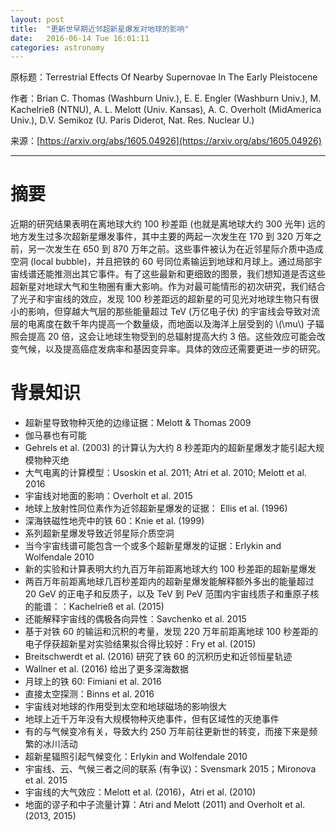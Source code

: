 ```yaml
---
layout: post
title:  "更新世早期近邻超新星爆发对地球的影响"
date:   2016-06-14 Tue 16:01:11
categories: astronomy
---
```


原标题：Terrestrial Effects Of Nearby Supernovae In The Early Pleistocene

作者：Brian C. Thomas (Washburn Univ.), E. E. Engler (Washburn Univ.), M. Kachelrieß (NTNU), A. L. Melott (Univ. Kansas), A. C. Overholt (MidAmerica Univ.), D.V. Semikoz (U. Paris Diderot, Nat. Res. Nuclear U.)

来源：[https://arxiv.org/abs/1605.04926](https://arxiv.org/abs/1605.04926)

-------------------------------------------------

# 摘要

<p>
近期的研究结果表明在离地球大约 100 秒差距 (也就是离地球大约 300 光年) 远的地方发生过多次超新星爆发事件，其中主要的两起一次发生在 170 到 320 万年之前，另一次发生在 650 到 870 万年之前。这些事件被认为在近邻星际介质中造成空洞 (local bubble)，并且把铁的 60 号同位素输运到地球和月球上。通过局部宇宙线谱还能推测出其它事件。有了这些最新和更细致的图景，我们想知道是否这些超新星对地球大气和生物圈有重大影响。作为对最可能情形的初次研究，我们结合了光子和宇宙线的效应，发现 100 秒差距远的超新星的可见光对地球生物只有很小的影响，但穿越大气层的那些能量超过 TeV (万亿电子伏) 的宇宙线会导致对流层的电离度在数千年内提高一个数量级，而地面以及海洋上层受到的 \(\mu\) 子辐照会提高 20 倍，这会让地球生物受到的总辐射提高大约 3 倍。这些效应可能会改变气候，以及提高癌症发病率和基因变异率。具体的效应还需要更进一步的研究。
</p>

# 背景知识

- 超新星导致物种灭绝的边缘证据：Melott & Thomas 2009
- 伽马暴也有可能
- Gehrels et al. (2003) 的计算认为大约 8 秒差距内的超新星爆发才能引起大规模物种灭绝
- 大气电离的计算模型：Usoskin et al. 2011; Atri et al. 2010; Melott et al. 2016
- 宇宙线对地面的影响：Overholt et al. 2015
- 地球上放射性同位素作为近邻超新星爆发的证据： Ellis et al. (1996)
- 深海铁磁性地壳中的铁 60：Knie et al. (1999)
- 系列超新星爆发导致近邻星际介质空洞
- 当今宇宙线谱可能包含一个或多个超新星爆发的证据：Erlykin and Wolfendale 2010
- 新的实验和计算表明大约九百万年前距离地球大约 100 秒差距的超新星爆发
- 两百万年前距离地球几百秒差距内的超新星爆发能解释额外多出的能量超过 20 GeV 的正电子和反质子，以及 TeV 到 PeV 范围内宇宙线质子和重原子核的能谱：：Kachelrieß et al. (2015)
- 还能解释宇宙线的偶极各向异性：Savchenko et al. 2015
- 基于对铁 60 的输运和沉积的考量，发现 220 万年前距离地球 100 秒差距的电子俘获超新星对实验结果拟合得比较好：Fry et al. (2015)
- Breitschwerdt et al. (2016) 研究了铁 60 的沉积历史和近邻恒星轨迹
- Wallner et al. (2016) 给出了更多深海数据
- 月球上的铁 60: Fimiani et al. 2016
- 直接太空探测：Binns et al. 2016
- 宇宙线对地球的作用受到太空和地球磁场的影响很大
- 地球上近千万年没有大规模物种灭绝事件，但有区域性的灭绝事件
- 有的与气候变冷有关，导致大约 250 万年前往更新世的转变，而接下来是频繁的冰川活动
- 超新星辐照引起气候变化：Erlykin and Wolfendale 2010
- 宇宙线、云、气候三者之间的联系 (有争议)：Svensmark 2015；Mironova et al. 2015
- 宇宙线的大气效应：Melott et al. (2016)，Atri et al. (2010)
- 地面的谬子和中子流量计算：Atri and Melott (2011) and Overholt et al. (2013, 2015)



